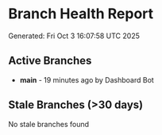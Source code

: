 # Branch Health Report
Generated: Fri Oct  3 16:07:58 UTC 2025

## Active Branches
- **main** - 19 minutes ago by Dashboard Bot

## Stale Branches (>30 days)
No stale branches found
